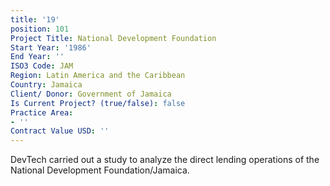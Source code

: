 ```yaml
---
title: '19'
position: 101
Project Title: National Development Foundation
Start Year: '1986'
End Year: ''
ISO3 Code: JAM
Region: Latin America and the Caribbean
Country: Jamaica
Client/ Donor: Government of Jamaica
Is Current Project? (true/false): false
Practice Area:
- ''
Contract Value USD: ''
---
```


DevTech carried out a study to analyze the direct lending operations of the National Development Foundation/Jamaica.
